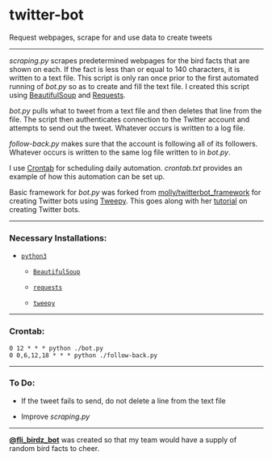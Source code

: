 # twitter-bot

Request webpages, scrape for and use data to create tweets

---

<i>scraping.py</i> scrapes predetermined webpages for the bird facts that are shown on each. If the fact is less than or equal to 140 characters, it is written to a text file. This script is only ran once prior to the first automated running of <i>bot.py</i> so as to create and fill the text file. I created this script using [BeautifulSoup](https://www.crummy.com/software/BeautifulSoup/bs4/doc/) and [Requests](http://docs.python-requests.org/en/master/).

<i>bot.py</i> pulls what to tweet from a text file and then deletes that line from the file. The script then authenticates connection to the Twitter account and attempts to send out the tweet. Whatever occurs is written to a log file.

<i>follow-back.py</i> makes sure that the account is following all of its followers. Whatever occurs is written to the same log file written to in <i>bot.py</i>.

I use [Crontab](http://crontab.org/) for scheduling daily automation. <i>crontab.txt</i> provides an example of how this automation can be set up.

Basic framework for *bot.py* was forked from [molly/twitterbot_framework](https://github.com/molly/twitterbot_framework) for creating Twitter bots using [Tweepy](http://www.tweepy.org). This goes along with her [tutorial](http://blog.mollywhite.net/twitter-bots-pt2/) on creating Twitter bots.

---

<h3>Necessary Installations:</h3>

* [`python3`](https://docs.python.org/3/)

  * [`BeautifulSoup`](https://www.crummy.com/software/BeautifulSoup/bs4/doc/)

  * [`requests`](http://docs.python-requests.org/en/master/)

  * [`tweepy`](http://www.tweepy.org)

---

<h3>Crontab:</h3>

`0 12 * * * python ./bot.py`<br>`0 0,6,12,18 * * * python ./follow-back.py`

---

<h3>To Do:</h3>

* If the tweet fails to send, do not delete a line from the text file

* Improve <i>scraping.py</i>

---

**[@fli_birdz_bot](https://twitter.com/fli_birdz_bot)** was created so that my team would have a supply of random bird facts to cheer.
